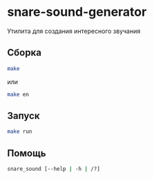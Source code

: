 # snare-sound-generator
Утилита для создания интересного звучания

## Сборка
```bash
make
```
или
```bash
make en
```

## Запуск
```bash
make run
```

## Помощь
```bash
snare_sound [--help | -h | /?]
```

